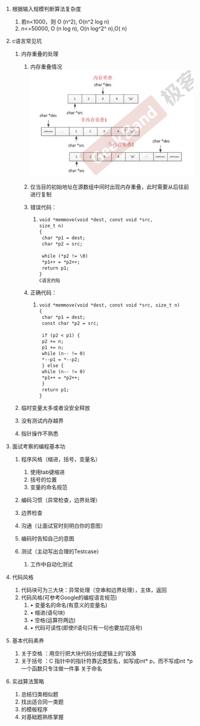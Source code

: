 1. 根据输入规模判断算法复杂度
   1. 若n<1000，则 O (n^2), O(n^2 log n)
   2. n<=50000, O (n log n), O(n log^2^ n),O( n)  

2. c语言常见坑

   1. 内存重叠的处理 

      1. 内存重叠情况![image-20230320230310034](res/00.刷题技巧/image-20230320230310034.png)

      2. 仅当目的初始地址在源数组中间时出现内存重叠，此时需要从后往前进行复制

      3. 错误代码：

         1. ```
            void *memmove(void *dest, const void *src, 
            size_t n) 
            { 
             char *p1 = dest; 
             char *p2 = src; 
             
             while (*p2 != \0) 
             *p1++ = *p2++;
             return p1; 
            }
            C语⾔的陷
            ```

            

      4. 正确代码：

         1. ```
            void *memmove(void *dest, const void *src, size_t n) 
            { 
             char *p1 = dest; 
             const char *p2 = src; 
             
             if (p2 < p1) { 
             p2 += n; 
             p1 += n; 
             while (n-- != 0) 
             *--p1 = *--p2; 
             } else { 
             while (n-- != 0) 
             *p1++ = *p2++; 
             } 
             return p1; 
            }
            
            ```

            

   2.  临时变量太多或者没安全释放 

   3. 没有测试内存越界 

   4. 指针操作不熟悉

3. 面试考察的编程基本功

   1. 程序⻛格（缩进，括号，变量名）
      1. 使用tab键缩进
      2. 括号的位置
      3. 变量的命名规范

   2.  编码习惯（异常检查，边界处理）
      1. 边界检查

   3.  沟通（让⾯试官时刻明⽩你的意图） 
      1. 编码时告知自己的意图

   4. 测试（主动写出合理的Testcase）
      1. 工作中自动化测试

4. 代码⻛格 

   1. 代码块可为三⼤块：异常处理（空串和边界处理），主体，返回 
   2. 代码⻛格(可参考Google的编程语⾔规范)  
      1. • 变量名的命名(有意义的变量名)  
      2. • 缩进(语句块) 
      3.  • 空格(运算符两边)  
      4. • 代码可读性(即使if语句只有⼀句也要加花括号)

5. 基本代码素养

   1. 关于空格 ：⽤空⾏把⼤块代码分成逻辑上的“段落 
   2. 关于括号 ：C 指针中的指针符靠近类型名，如写成int* p，⽽不写成int *p  ⼀个函数只专注做⼀件事 关于命名

6. 实战算法策略 

   1. 总结归类相似题
   2.  找出适合同⼀类题
   3. 的模板程序 
   4. 对基础题熟练掌握


